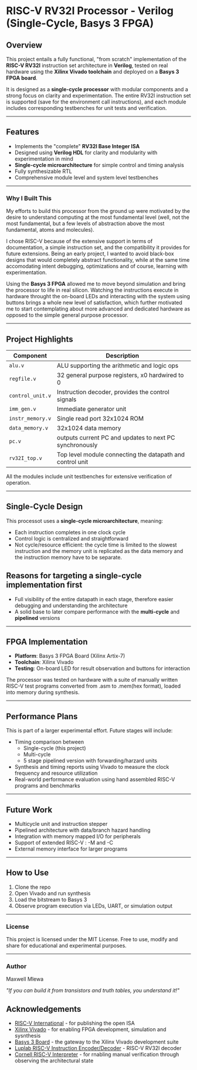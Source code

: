 # RISC-V RV32I Processor - Verilog (Single-Cycle, Basys 3 FPGA)

## Overview

This project entails a fully functional, "from scratch" implementation of the **RISC-V RV32I** instruction set architecture in **Verilog**, tested on real hardware using the **Xilinx Vivado toolchain** and deployed on a **Basys 3 FPGA board**.

It is designed as a **single-cycle processor** with modular components and a strong focus on clarity and experimentation. The entire RV32I instruction set is supported (save for the environment call instructions), and each module includes corresponding testbenches for unit tests and verification.

---

## Features

- Implements the "complete" **RV32I Base Integer ISA**
- Designed using **Verilog HDL** for clarity and modularity with experimentation in mind
- **Single-cycle microarchitecture** for simple control and timing analysis
- Fully synthesizable RTL
- Comprehensive module level and system level testbenches

---

### Why I Built This

My efforts to build this processor from the ground up were motivated by the desire to understand computing at the most fundamental level (well, not the most fundamental, but a few levels of abstraction above the most fundamental, atoms and molecules).

I chose RISC-V because of the extensive support in terms of documentation, a simple instruction set, and the compatibility it provides for future extensions. Being an early project, I wanted to avoid black-box designs that would completely abstract functionality, while at the same time accomodating intent debugging, optimizations and of course, learning with experimentation.

Using the **Basys 3 FPGA** allowed me to  move beyond simulation and bring the processor to life in real silicon. Watching the instructions execute in hardware throught the on-board LEDs and interacting with the system using buttons brings a whole new level of satisfaction, which further motivated me to start contemplating about more advanced and dedicated hardware as opposed to the simple general purpose processor.

---

## Project Highlights

| Component        | Description    |
|------------------|----------------|
| `alu.v`          | ALU supporting the arithmetic and logic ops |
| `regfile.v`      | 32 general purpose registers, x0 hardwired to 0 |
| `control_unit.v` | Instruction decoder, provides the control signals |
| `imm_gen.v`      | Immediate generator unit |
| `instr_memory.v` | Single read port 32x1024 ROM |
| `data_memory.v`  | 32x1024 data memory |
| `pc.v`           | outputs current PC and updates to next PC synchronously |
| `rv32I_top.v`    | Top level module connecting the datapath and control unit |

All the modules include unit testbenches for extensive verification of operation.

---

## Single-Cycle Design

This processot uses a **single-cycle microarchitecture**, meaning:

- Each instruction completes in one clock cycle
- Control logic is centralized and straightforward
- Not cycle/resource efficient: the cycle time is limited to the slowest instruction and the memory unit is replicated as the data memory and the instruction memory have to be separate.

## Reasons for targeting a single-cycle implementation first

- Full visibility of the entire datapath in each stage, therefore easier debugging and understanding the architecture
- A solid base to later compare performance with the **multi-cycle** and **pipelined** versions
  
---

## FPGA Implementation

- **Platform**: Basys 3 FPGA Board (Xilinx Artix-7)
- **Toolchain**: Xilinx Vivado
- **Testing**: On-board LED for result observation and buttons for interaction

The processor was tested on hardware with a suite of manually written RISC-V test programs converted from .asm to .mem(hex format), loaded into memory during synthesis.

---

## Performance Plans

This is part of a larger experimental effort. Future stages will include:
- Timing comparison between
    - Single-cycle (this project)
    - Multi-cycle
    - 5 stage pipelined version with forwarding/harzard units
- Synthesis and timing reports using Vivado to measure the clock frequency and resource utilization
- Real-world performance evaluation using hand assembled RISC-V programs and benchmarks

---

## Future Work

- Multicycle unit and instruction stepper
- Pipelined architecture with data/branch hazard handling
- Integration with memory mapped I/O for peripherals
- Support of extended RISC-V : -M and -C
- External memory interface for larger programs

---

## How to Use

1. Clone the repo
2. Open Vivado and run synthesis
3. Load the bitstream to Basys 3
4. Observe program execution via LEDs, UART, or simulation output

---
 
### License

This project is licensed under the MIT License. Free to use, modify and share for educational and experimental purposes.

---

### Author

Maxwell Mlewa

*"If you can build it from transistors and truth tables, you understand it!"*

## Acknowledgements

- [RISC-V International](https://riscv.org/) - for publishing the open ISA
- [Xilinx Vivado](https://www.amd.com/en/products/software/adaptive-socs-and-fpgas/vivado.html) - for enabling FPGA development, simulation and sysnthesis
- [Basys 3 Board](https://digilent.com/reference/programmable-logic/basys-3/start?srsltid=AfmBOorltsrvuxpcMiQ5CMp9w_vQZtCauOOFsvAuoSpoNS0v0GisPOxF) - the gateway to the Xilinx Vivado development suite
- [Luplab RISC-V Instruction Encoder/Decoder](https://luplab.gitlab.io/rvcodecjs/#q=bne+x1,+x2,+8&abi=false&isa=AUTO) - RISC-V RV32I decoder
- [Cornell RISC-V Interpreter](https://www.cs.cornell.edu/courses/cs3410/2019sp/riscv/interpreter/) - for rnabling manual verification through observing the architectural state
